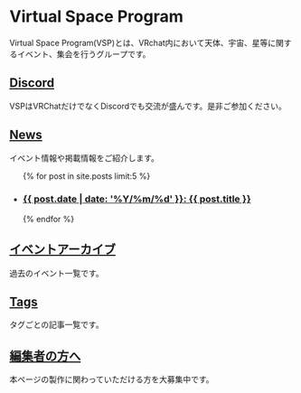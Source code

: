 # Virtual Space Program

Virtual Space Program(VSP)とは、VRchat内において天体、宇宙、星等に関するイベント、集会を行うグループです。

## [Discord](http://discord.gg/znwtKr4)
VSPはVRChatだけでなくDiscordでも交流が盛んです。是非ご参加ください。

## [News](./news.md)
イベント情報や掲載情報をご紹介します。

<ul>
	{% for post in site.posts limit:5 %} 
  <li>
    <h3><a href="{{ post.url | relative_url }}">{{ post.date | date: '%Y/%m/%d' }}: {{ post.title }}</a></h3>
  </li>
  {% endfor %}
</ul>

## [イベントアーカイブ](/docs/event_archive.md)
過去のイベント一覧です。

## [Tags](/tags)
タグごとの記事一覧です。

## [編集者の方へ](/docs/how_to_contribute.md)
本ページの製作に関わっていただける方を大募集中です。
